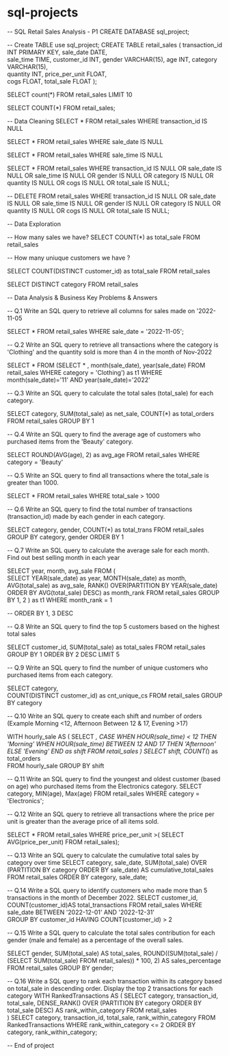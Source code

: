 # sql-projects
-- SQL Retail Sales Analysis - P1
CREATE DATABASE sql_project;


-- Create TABLE
use sql_project;
CREATE TABLE retail_sales
            (
                transaction_id INT PRIMARY KEY,	
                sale_date DATE,	 
                sale_time TIME,	
                customer_id	INT,
                gender	VARCHAR(15),
                age	INT,
                category VARCHAR(15),	
                quantity	INT,
                price_per_unit FLOAT,	
                cogs	FLOAT,
                total_sale FLOAT
            );

SELECT count(*) FROM retail_sales
LIMIT 10


    

SELECT 
    COUNT(*) 
FROM retail_sales;

-- Data Cleaning
SELECT * FROM retail_sales
WHERE transaction_id IS NULL

SELECT * FROM retail_sales
WHERE sale_date IS NULL

SELECT * FROM retail_sales
WHERE sale_time IS NULL

SELECT * FROM retail_sales
WHERE 
    transaction_id IS NULL
    OR
    sale_date IS NULL
    OR 
    sale_time IS NULL
    OR
    gender IS NULL
    OR
    category IS NULL
    OR
    quantity IS NULL
    OR
    cogs IS NULL
    OR
    total_sale IS NULL;
    
-- 
DELETE FROM retail_sales
WHERE 
    transaction_id IS NULL
    OR
    sale_date IS NULL
    OR 
    sale_time IS NULL
    OR
    gender IS NULL
    OR
    category IS NULL
    OR
    quantity IS NULL
    OR
    cogs IS NULL
    OR
    total_sale IS NULL;
    
-- Data Exploration

-- How many sales we have?
SELECT COUNT(*) as total_sale FROM retail_sales

-- How many uniuque customers we have ?

SELECT COUNT(DISTINCT customer_id) as total_sale FROM retail_sales



SELECT DISTINCT category FROM retail_sales


-- Data Analysis & Business Key Problems & Answers

 -- Q.1 Write an SQL query to retrieve all columns for sales made on '2022-11-05

SELECT *
FROM retail_sales
WHERE sale_date = '2022-11-05';


-- Q.2 Write an SQL query to retrieve all transactions where the category is 'Clothing' and the quantity sold is more than 4 in the month of Nov-2022

    
SELECT * FROM
(SELECT * , 
	month(sale_date),
    year(sale_date)
FROM retail_sales
WHERE category = 'Clothing') as t1
WHERE month(sale_date)='11'
	AND  year(sale_date)='2022'






-- Q.3 Write an SQL query to calculate the total sales (total_sale) for each category.

SELECT 
    category,
    SUM(total_sale) as net_sale,
    COUNT(*) as total_orders
FROM retail_sales
GROUP BY 1

-- Q.4 Write an SQL query to find the average age of customers who purchased items from the 'Beauty' category.

SELECT
    ROUND(AVG(age), 2) as avg_age
FROM retail_sales
WHERE category = 'Beauty'


-- Q.5 Write an SQL query to find all transactions where the total_sale is greater than 1000.

SELECT * FROM retail_sales
WHERE total_sale > 1000


-- Q.6 Write an SQL query to find the total number of transactions (transaction_id) made by each gender in each category.

SELECT 
    category,
    gender,
    COUNT(*) as total_trans
FROM retail_sales
GROUP 
    BY 
    category,
    gender
ORDER BY 1


-- Q.7 Write an SQL query to calculate the average sale for each month. Find out best selling month in each year

SELECT 
       year,
       month,
    avg_sale
FROM 
(    
SELECT 
    YEAR(sale_date) as year,
    MONTH(sale_date) as month,
    AVG(total_sale) as avg_sale,
    RANK() OVER(PARTITION BY YEAR(sale_date) ORDER BY AVG(total_sale) DESC) as month_rank
FROM retail_sales
GROUP BY 1, 2
) as t1
WHERE month_rank = 1

-- ORDER BY 1, 3 DESC

-- Q.8 Write an SQL query to find the top 5 customers based on the highest total sales 

SELECT 
    customer_id,
    SUM(total_sale) as total_sales
FROM retail_sales
GROUP BY 1
ORDER BY 2 DESC
LIMIT 5

-- Q.9 Write an SQL query to find the number of unique customers who purchased items from each category.


SELECT 
    category,    
    COUNT(DISTINCT customer_id) as cnt_unique_cs
FROM retail_sales
GROUP BY category



-- Q.10 Write an SQL query to create each shift and number of orders (Example Morning <12, Afternoon Between 12 & 17, Evening >17)

WITH hourly_sale
AS
(
SELECT *,
    CASE
        WHEN HOUR(sale_time) < 12 THEN 'Morning'
        WHEN HOUR(sale_time) BETWEEN 12 AND 17 THEN 'Afternoon'
        ELSE 'Evening'
    END as shift
FROM retail_sales
)
SELECT 
    shift,
    COUNT(*) as total_orders    
FROM hourly_sale
GROUP BY shift

-- Q.11 Write an SQL query to find the youngest and oldest customer (based on age) who purchased items from the Electronics category.
SELECT 	category,
		MIN(age),
        Max(age)
FROM retail_sales
WHERE category = 'Electronics';

-- Q.12 Write an SQL query to retrieve all transactions where the price per unit is greater than the average price of all items sold.
	
SELECT *
FROM retail_sales
WHERE price_per_unit >(
		SELECT AVG(price_per_unit)
        FROM retail_sales);
        
        
-- Q.13 Write an SQL query to calculate the cumulative total sales by category over time
SELECT 
    category,
    sale_date,
    SUM(total_sale) OVER (PARTITION BY category ORDER BY sale_date) AS cumulative_total_sales
FROM 
    retail_sales 
ORDER BY 
    category, sale_date;
    
-- Q.14 Write a SQL query to identify customers who made more than 5 transactions in the month of December 2022.
SELECT 
   customer_id,
   COUNT(customer_id)AS total_transactions
FROM retail_sales
WHERE sale_date BETWEEN '2022-12-01' AND '2022-12-31'    
GROUP BY customer_id
HAVING COUNT(customer_id) > 2

-- Q.15 Write a SQL query to calculate the total sales contribution for each gender (male and female) as a percentage of the overall sales.

SELECT 
    gender,
    SUM(total_sale) AS total_sales,
    ROUND((SUM(total_sale) / (SELECT SUM(total_sale) FROM retail_sales)) * 100, 2) AS sales_percentage
FROM 
    retail_sales 
GROUP BY 
    gender;
    
-- Q.16 Write a SQL query to rank each transaction within its category based on total_sale in descending order. Display the top 2 transactions for each category
WITH RankedTransactions AS (
    SELECT 
        category,
        transaction_id,
        total_sale,
         DENSE_RANK() OVER (PARTITION BY category ORDER BY total_sale DESC) AS rank_within_category
    FROM 
        retail_sales  
)
SELECT 
    category,
    transaction_id,
    total_sale,
    rank_within_category
FROM 
    RankedTransactions
WHERE 
    rank_within_category <= 2
ORDER BY 
    category, rank_within_category;
    
    
-- End of project

